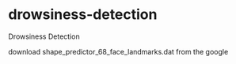 # drowsiness-detection
Drowsiness Detection 

download shape_predictor_68_face_landmarks.dat from the google
